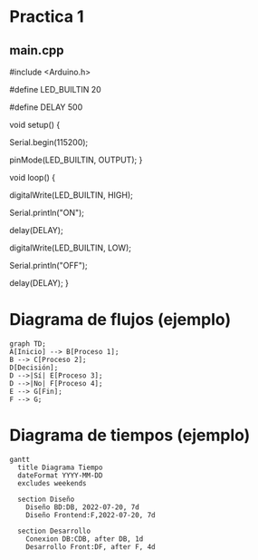 # Practica 1

## main.cpp
#include <Arduino.h>

#define LED_BUILTIN 20

#define DELAY 500

void setup()
{

Serial.begin(115200);

pinMode(LED_BUILTIN, OUTPUT);
}

void loop()
{

digitalWrite(LED_BUILTIN, HIGH);

Serial.println("ON");

delay(DELAY);

digitalWrite(LED_BUILTIN, LOW);

Serial.println("OFF");

delay(DELAY);
}

# Diagrama de flujos (ejemplo)

```mermaid
graph TD;
A[Inicio] --> B[Proceso 1];
B --> C[Proceso 2];
D[Decisión];
D -->|Sí| E[Proceso 3];
D -->|No| F[Proceso 4];
E --> G[Fin];
F --> G;
```

# Diagrama de tiempos (ejemplo)

```mermaid
gantt
  title Diagrama Tiempo
  dateFormat YYYY-MM-DD
  excludes weekends

  section Diseño
    Diseño BD:DB, 2022-07-20, 7d
    Diseño Frontend:F,2022-07-20, 7d

  section Desarrollo
    Conexion DB:CDB, after DB, 1d
    Desarrollo Front:DF, after F, 4d
```
